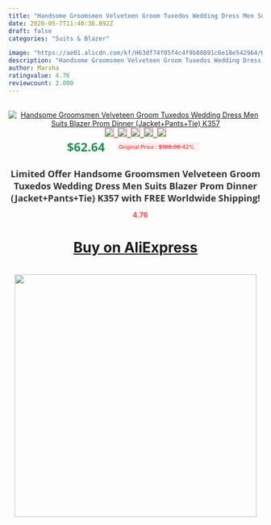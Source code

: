 ```yaml
---
title: "Handsome Groomsmen Velveteen Groom Tuxedos Wedding Dress Men Suits Blazer Prom Dinner (Jacket+Pants+Tie) K357"
date: 2020-05-7T11:40:36.892Z
draft: false
categories: "Suits & Blazer"

image: "https://ae01.alicdn.com/kf/H63df74f05f4c4f9b80891c6e18e542964/Handsome-Groomsmen-Velveteen-Groom-Tuxedos-Wedding-Dress-Men-Suits-Blazer-Prom-Dinner-Jacket-Pants-Tie-K357.jpg"
description: "Handsome Groomsmen Velveteen Groom Tuxedos Wedding Dress Men Suits Blazer Prom Dinner (Jacket+Pants+Tie) K357"
author: Marsha
ratingvalue: 4.76
reviewcount: 2.000
---
```

<br>
<div style="text-align: center;">
<a href="https://s.click.aliexpress.com/e/_AY8XVT" target="_blank" rel="nofollow noopener noreferrer"><img alt="Handsome Groomsmen Velveteen Groom Tuxedos Wedding Dress Men Suits Blazer Prom Dinner (Jacket+Pants+Tie) K357" class="magnifier-image" src="https://ae01.alicdn.com/kf/H63df74f05f4c4f9b80891c6e18e542964/Handsome-Groomsmen-Velveteen-Groom-Tuxedos-Wedding-Dress-Men-Suits-Blazer-Prom-Dinner-Jacket-Pants-Tie-K357.jpg_640x640.jpg">
<br>
<img style="border:1px solid salmon" src="https://ae01.alicdn.com/kf/H63df74f05f4c4f9b80891c6e18e542964/Handsome-Groomsmen-Velveteen-Groom-Tuxedos-Wedding-Dress-Men-Suits-Blazer-Prom-Dinner-Jacket-Pants-Tie-K357.jpg_120x120.jpg">&nbsp;&nbsp;<img style="border:1px solid salmon" src="https://ae01.alicdn.com/kf/H9ca7b42460b14e06b36c44aeff6be48fV/Handsome-Groomsmen-Velveteen-Groom-Tuxedos-Wedding-Dress-Men-Suits-Blazer-Prom-Dinner-Jacket-Pants-Tie-K357.jpg_120x120.jpg">&nbsp;&nbsp;<img style="border:1px solid salmon" src="https://ae01.alicdn.com/kf/Haffba8c286bc4ba4a9ca77258f7bde92g/Handsome-Groomsmen-Velveteen-Groom-Tuxedos-Wedding-Dress-Men-Suits-Blazer-Prom-Dinner-Jacket-Pants-Tie-K357.jpg_120x120.jpg">&nbsp;&nbsp;<img style="border:1px solid salmon" src="https://ae01.alicdn.com/kf/H80f6acf7b13442d2ad7262ec2f4fce5b9/Handsome-Groomsmen-Velveteen-Groom-Tuxedos-Wedding-Dress-Men-Suits-Blazer-Prom-Dinner-Jacket-Pants-Tie-K357.jpg_120x120.jpg">&nbsp;&nbsp;<img style="border:1px solid salmon" src="https://ae01.alicdn.com/kf/H752ae855f99b455fabcb7ec860350252m/Handsome-Groomsmen-Velveteen-Groom-Tuxedos-Wedding-Dress-Men-Suits-Blazer-Prom-Dinner-Jacket-Pants-Tie-K357.jpg_120x120.jpg"></a></div><br0>
<div style="text-align: center;"><span style="background-color: white; border: 0px; box-sizing: border-box; color: seagreen; display: inline-block; font-family: &quot;open sans&quot; , &quot;arial&quot; , &quot;helvetica&quot; , sans-serif , &quot;heiti&quot;; font-size: 24px; font-stretch: inherit; font-weight: 700; line-height: inherit; margin: 0px 10px 0px 0px; padding: 0px; vertical-align: middle;">$62.64 </span>
<span style="background: rgb(255 , 241 , 241); border-radius: 3px; border: 0px; box-sizing: border-box; color: #ff4747; display: inline-block; font-family: inherit; font-size: 12px; font-stretch: inherit; font-style: inherit; font-variant: inherit; font-weight: 600; line-height: inherit; margin: 0px; padding: 2px 5px; transform: scale(0.9); vertical-align: middle;">Original Price : <b style="text-decoration: line-through;">$108.00 </b> 42%&nbsp;&nbsp;</span></div>
<h1 style="color: #333333; display: inline-block; font-family: &quot;open sans&quot; , &quot;arial&quot; , &quot;helvetica&quot; , sans-serif , &quot;heiti&quot;; font-size: 18px; font-stretch: inherit; font-weight: 700; text-align: center;">Limited Offer Handsome Groomsmen Velveteen Groom Tuxedos Wedding Dress Men Suits Blazer Prom Dinner (Jacket+Pants+Tie) K357 with FREE Worldwide Shipping!</h1>
<div style="color: #ff4747; text-align: center;">
<img src="https://4.bp.blogspot.com/-M0ZcTcb-5uY/XleCXlxnR4I/AAAAAAAAAEc/OrjgMkXV1oMQFaCRZj5HQwOCBcu3w1FegCPcBGAYYCw/s1600/star.png" style="height: 15px;">&nbsp;<b>4.76</b></div>
<div class="button_cont" align="center"><a class="buynow_a" href="https://s.click.aliexpress.com/e/_AY8XVT" target="_blank" rel="nofollow noopener noreferrer"><H1>Buy on AliExpress</H1></a></div><br>
<div class="separator" style="clear: both; text-align: center;">
<img src="https://lh3.googleusercontent.com/-pTy5HemUv9M/XlePHvY0dAI/AAAAAAAAAE4/0nX5iRUoIWY8eMW9Dpxeirr157OZliDIgCLcBGAsYHQ/s1600/badge.gif" width="480">
</div>
